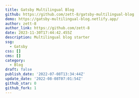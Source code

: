 ```yaml
---
title: Gatsby Multilingual Blog
github: https://github.com/zett-8/gatsby-multilingual-blog
demo: https://gatsby-multilingual-blog.netlify.app/
author: zett-8
author_link: https://github.com/zett-8
date: 2023-11-30T17:44:42.455Z
description: Multilingual blog starter
ssg:
  - Gatsby
css: []
cms: []
category:
  - Blog
draft: false
publish_date: '2022-07-08T13:34:44Z'
update_date: '2022-08-08T07:01:54Z'
github_star: 0
github_fork: 1
---
```

